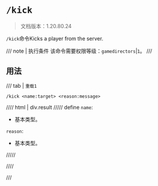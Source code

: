 # `/kick`

> 文档版本：1.20.80.24

`/kick`命令Kicks a player from the server.

/// note | 执行条件
该命令需要权限等级：`gamedirectors`|`1`。
///

## 用法

/// tab | `重载1`
```mcfunction
/kick <name:target> <reason:message>
```

//// html | div.result
///// define
`name`: <!-- md:samp target -->

- 基本类型。

`reason`: <!-- md:samp message -->

- 基本类型。


/////

////

///
